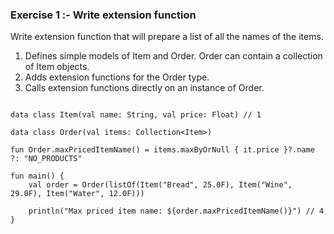 ### Exercise 1 :- Write extension function

Write extension function that will prepare a list  of all the names of the items.

1. Defines simple models of Item and Order. Order can contain a collection of Item objects.
2. Adds extension functions for the Order type.
3. Calls extension functions directly on an instance of Order.

```

data class Item(val name: String, val price: Float) // 1

data class Order(val items: Collection<Item>)

fun Order.maxPricedItemName() = items.maxByOrNull { it.price }?.name ?: "NO_PRODUCTS"

fun main() {
    val order = Order(listOf(Item("Bread", 25.0F), Item("Wine", 29.0F), Item("Water", 12.0F)))

    println("Max priced item name: ${order.maxPricedItemName()}") // 4
}

```

